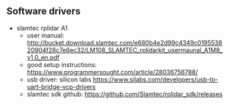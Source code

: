 ## Software drivers ##
- slamtec rplidar A1
   - user manual: http://bucket.download.slamtec.com/e680b4e2d99c4349c019553820904f28c7e6ec32/LM108_SLAMTEC_rplidarkit_usermaunal_A1M8_v1.0_en.pdf
   - good setup instructions: https://www.programmersought.com/article/28036756788/
   - usb driver: silicon labs https://www.silabs.com/developers/usb-to-uart-bridge-vcp-drivers
   - slamtec sdk github: https://github.com/Slamtec/rplidar_sdk/releases
